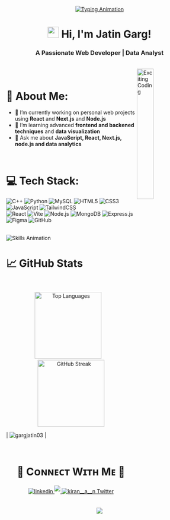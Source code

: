 <p align="center">
  <a href="https://github.com/DenverCoder1/readme-typing-svg">
    <img src="https://readme-typing-svg.herokuapp.com?font=Time+New+Roman&color=cyan&size=40&center=true&vCenter=true&width=1200&height=100&lines=Code+is+Life..&hearts;++;Web+Developer;Data+Analyst;Information+Technology+Student;Active+Learner/Researcher;Love+to+learn+new+stuffs..<3;" alt="Typing Animation">
  </a>
</p>

<div align="center">

<h1 align="center">
  <img src="https://raw.githubusercontent.com/TheDudeThatCode/TheDudeThatCode/master/Assets/Hi.gif" alt="wave" width="30"/> Hi, I'm Jatin Garg!
</h1>

### A Passionate Web Developer | Data Analyst

</div>

<br>

<!--gif-->
<div>

<img align="right" width="30%" src="https://media.giphy.com/media/ZVik7pBtu9dNS/giphy.gif" alt="Exciting Coding" />
  
</div>
<br>


# 💫 About Me:

- 🔭 I’m currently working on personal web projects using **React** and **Next.js** and **Node.js**  
- 🌱 I’m learning advanced **frontend and backened techniques** and **data visualization**  
- 💬 Ask me about **JavaScript, React, Next.js, node.js and data analytics**  

<br>



# 💻 Tech Stack: 

![C++](https://img.shields.io/badge/C++-blue?style=for-the-badge&logo=c%2B%2B&logoColor=white) 
![Python](https://img.shields.io/badge/Python-3776AB?style=for-the-badge&logo=python&logoColor=white) 
![MySQL](https://img.shields.io/badge/MySQL-4479A1?style=for-the-badge&logo=mysql&logoColor=white) 
![HTML5](https://img.shields.io/badge/HTML5-E34F26?style=for-the-badge&logo=html5&logoColor=white) 
![CSS3](https://img.shields.io/badge/CSS3-1572B6?style=for-the-badge&logo=css3&logoColor=white) 
![JavaScript](https://img.shields.io/badge/JavaScript-F7DF1E?style=for-the-badge&logo=javascript&logoColor=black) 
![TailwindCSS](https://img.shields.io/badge/TailwindCSS-0F172A?style=for-the-badge&logo=tailwind-css&logoColor=38BDF8)  
![React](https://img.shields.io/badge/React-20232A?style=for-the-badge&logo=react&logoColor=61DAFB)
![Vite](https://img.shields.io/badge/Vite-18181B?style=for-the-badge&logo=vite&logoColor=FFD62E)
![Node.js](https://img.shields.io/badge/Node.js-339933?style=for-the-badge&logo=node.js&logoColor=white) 
![MongoDB](https://img.shields.io/badge/MongoDB-47A248?style=for-the-badge&logo=mongodb&logoColor=white)
![Express.js](https://img.shields.io/badge/express.js-%23404d59.svg?style=for-the-badge&logo=express&logoColor=%2361DAFB)
![Figma](https://img.shields.io/badge/figma-%23F24E1E.svg?style=for-the-badge&logo=figma&logoColor=white)
![GitHub](https://img.shields.io/badge/github-%23121011.svg?style=for-the-badge&logo=github&logoColor=white)


<br> 
<img align="left" alt="Skills Animation" src="/gargjatin03/gargjatin03/raw/main/Skills_Animation_White.gif" style="visibility: visible; max-width: 100%;">
<br>


<h1> 📈 GitHub Stats </h1>


<br>

<p align="center">
  <img src="https://github-readme-stats.vercel.app/api/top-langs/?username=gargjatin03&layout=compact&langs_count=10&exclude_repo=old-repo1,old-repo2&hide=HTML,Markdown&size_weight=0.5&count_weight=0.5&theme=radical&hide_border=true" alt="Top Languages" height="180px"/>
  &nbsp;&nbsp;&nbsp;
  <img src="https://nirzak-streak-stats.vercel.app/?user=gargjatin03&theme=blue_navy&hide_border=true" alt="GitHub Streak" height="180px"/>
</p>

| ![gargjatin03](https://github-readme-activity-graph.vercel.app/graph?username=gargjatin03&theme=react-dark) |

<br/>


<!--Contact Section--> 

<h1 align="center"> 🤝 Cᴏɴɴᴇᴄᴛ Wɪᴛʜ Mᴇ 🤝 </h1>
<div align="center">
 <a href="https://www.linkedin.com/in/jatin-garg-165372179/" target="_blank">
  <img src=https://img.shields.io/badge/linkedin-%231E77B5.svg?&style=for-the-badge&logo=linkedin&logoColor=white alt=linkedin style="margin-bottom: 5px;" />
 </a>
  
 <a href="mailto:gargj968@gmail.com" target="_blank">
  <img src="https://img.shields.io/badge/Gmail-D14836?style=for-the-badge&logo=gmail&logoColor=white"  mail style="margin-bottom: 5px;" />
 </a>

 <a href="https://x.com/gargjatin03?t=kEmhMEBokp_hEsc3z0Aiow&s=09" target="_blank">
  <img src="https://img.shields.io/badge/Twitter-1DA1F2?style=for-the-badge&logo=twitter&logoColor=white" alt="kiran__a__n Twitter" style="margin-bottom: 5px;" />
 </a>
</div>
<br/>

<p align="center">
  <img src="https://capsule-render.vercel.app/api?type=waving&color=gradient&height=65&section=footer"/>
</p>

